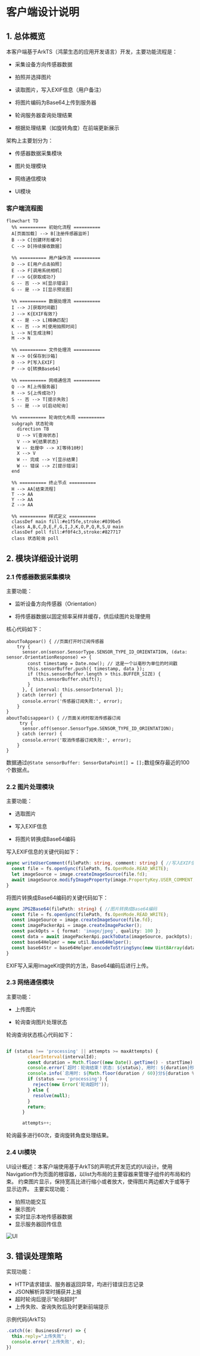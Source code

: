 # 客户端设计说明
## 1. 总体概览
本客户端基于ArkTS（鸿蒙生态的应用开发语言）开发，主要功能流程是：
- 采集设备方向传感器数据
- 拍照并选择图片
- 读取图片，写入EXIF信息（用户备注）

- 将图片编码为Base64上传到服务器

- 轮询服务器查询处理结果

- 根据处理结果（如旋转角度）在前端更新展示

架构上主要划分为：

- 传感器数据采集模块

- 图片处理模块

- 网络通信模块

- UI模块

### 客户端流程图

```mermaid
flowchart TD
  %% ========== 初始化流程 ==========
  A[页面加载] --> B[注册传感器监听]
  B --> C[创建环形缓冲]
  C --> D[持续接收数据]

  %% ========== 用户操作流 ==========
  D --> E[用户点击拍照]
  E --> F[调用系统相机]
  F --> G{获取成功?}
  G -- 否 --> H[显示错误]
  G -- 是 --> I[显示预览图]

  %% ========== 数据处理流 ==========
  I --> J[获取时间戳]
  J --> K{EXIF有效?}
  K -- 是 --> L[精确匹配]
  K -- 否 --> M[使用拍照时间]
  L --> N[生成注释]
  M --> N

  %% ========== 文件处理流 ==========
  N --> O[保存到沙箱]
  O --> P[写入EXIF]
  P --> Q[转换Base64]

  %% ========== 网络通信流 ==========
  Q --> R[上传服务器]
  R --> S{上传成功?}
  S -- 否 --> T[提示失败]
  S -- 是 --> U[启动轮询]

  %% ========== 轮询优化布局 ==========
  subgraph 状态轮询
    direction TB
    U --> V[查询状态]
    V --> W{结果状态}
    W -- 处理中 --> X[等待10秒]
    X --> V
    W -- 完成 --> Y[显示结果]
    W -- 错误 --> Z[提示错误]
  end

  %% ========== 终止节点 ==========
  H --> AA[结束流程]
  T --> AA
  Y --> AA
  Z --> AA

  %% ========== 样式定义 ==========
  classDef main fill:#e1f5fe,stroke:#039be5
  class A,B,C,D,E,F,G,I,J,K,O,P,Q,R,S,U main
  classDef poll fill:#f0f4c3,stroke:#827717
  class 状态轮询 poll
```




## 2. 模块详细设计说明
### 2.1 传感器数据采集模块
主要功能：
- 监听设备方向传感器（Orientation）

- 将传感器数据以固定频率采样并缓存，供后续图片处理使用

核心代码如下：
```
aboutToAppear() { //页面打开时订阅传感器
    try {
      sensor.on(sensor.SensorType.SENSOR_TYPE_ID_ORIENTATION, (data: sensor.OrientationResponse) => {
        const timestamp = Date.now(); // 这是一个以毫秒为单位的时间戳
        this.sensorBuffer.push({ timestamp, data });
        if (this.sensorBuffer.length > this.BUFFER_SIZE) {
          this.sensorBuffer.shift();
        }
      }, { interval: this.sensorInterval });
    } catch (error) {
      console.error('传感器订阅失败:', error);
    }
}
aboutToDisappear() { //页面关闭时取消传感器订阅
     try {
      sensor.off(sensor.SensorType.SENSOR_TYPE_ID_ORIENTATION);
    } catch (error) {
      console.error('取消传感器订阅失败:', error);
    }
}
```
数据通过```@State sensorBuffer: SensorDataPoint[] = [];```数组保存最近的100个数据点。

### 2.2 图片处理模块
主要功能：
- 选取图片

- 写入EXIF信息

- 将图片转换成Base64编码

写入EXIF信息的关键代码如下：
```typescript
async writeUserComment(filePath: string, comment: string) { //写入EXIF信息
  const file = fs.openSync(filePath, fs.OpenMode.READ_WRITE);
  let imageSource = image.createImageSource(file.fd);
  await imageSource.modifyImageProperty(image.PropertyKey.USER_COMMENT, comment);
}
```
将图片转换成Base64编码的关键代码如下：
``` typescript
async JPG2Base64(filePath: string) { //图片转换成Base64编码
  const file = fs.openSync(filePath, fs.OpenMode.READ_WRITE);
  const imageSource = image.createImageSource(file.fd);
  const imagePackerApi = image.createImagePacker();
  const packOpts = { format: 'image/jpeg', quality: 100 };
  const data = await imagePackerApi.packToData(imageSource, packOpts);
  const base64Helper = new util.Base64Helper();
  const base64Str = base64Helper.encodeToStringSync(new Uint8Array(data));
}
```
EXIF写入采用ImageKit提供的方法，Base64编码后进行上传。

### 2.3 网络通信模块
主要功能：

- 上传图片

- 轮询查询图片处理状态

轮询查询状态核心代码如下：

```typescript

if (status !== 'processing' || attempts >= maxAttempts) {
        clearInterval(intervalId);
        const duration = Math.floor((new Date().getTime() - startTime) / 1000);
        console.error(`超时：轮询结束！状态: ${status}, 用时: ${duration}秒`);
        console.info(`总用时: ${Math.floor(duration / 60)}分${duration % 60}秒`);
        if (status === 'processing') {
          reject(new Error('轮询超时'));
        } else {
          resolve(null);
        }
        return;
      }

      attempts++;
```
轮询最多进行60次，查询旋转角度处理结果。

### 2.4 UI模块
UI设计概述：本客户端使用基于ArkTS的声明式开发范式的UI设计。使用Navigation作为页面的根容器，以list为布局的主要容器来管理子组件的布局和约束。
约束图片显示，保持宽高比进行缩小或者放大，使得图片两边都大于或等于显示边界。
主要实现功能：
- 拍照功能交互
- 展示图片
- 实时显示本地传感器数据
- 显示服务器回传信息


![UI](../4_appendices/figures/UI.png)




## 3. 错误处理策略
实现功能：
- HTTP请求错误、服务器返回异常，均进行错误日志记录
- JSON解析异常时捕获并上报
- 超时轮询后提示“轮询超时”
- 上传失败、查询失败后及时更新前端提示


示例代码(ArkTS)
```typescript
.catch((e: BusinessError) => {
  this.reply="上传失败";
  console.error('上传失败', e);
})
```